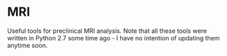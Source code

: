 # MRI
Useful tools for preclinical MRI analysis. Note that all these tools were written in Python 2.7 some time ago - I have no intention of updating them anytime soon. 
